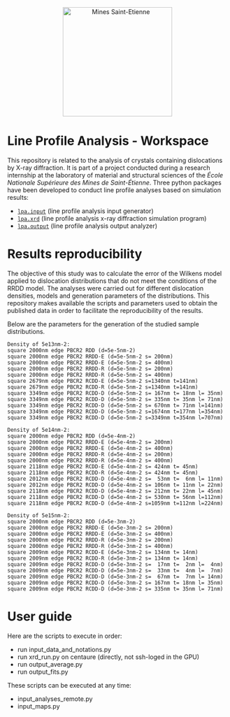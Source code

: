 <div align="center">
  <img width="250" src="https://dunstan.becht.network/views/signatures/mines.svg" alt="Mines Saint-Etienne">
</div>

# Line Profile Analysis - Workspace

This repository is related to the analysis of crystals containing dislocations by X-ray diffraction. It is part of a project conducted during a research internship at the laboratory of material and structural sciences of the *École Nationale Supérieure des Mines de Saint-Étienne*. Three python packages have been developed to conduct line profile analyses based on simulation results:
* [`lpa.input`](https://github.com/DunstanBecht/lpa-input) (line profile analysis input generator)
* [`lpa.xrd`](https://github.com/DunstanBecht/lpa-xrd) (line profile analysis x-ray diffraction simulation program)
* [`lpa.output`](https://github.com/DunstanBecht/lpa-output) (line profile analysis output analyzer)

# Results reproducibility

The objective of this study was to calculate the error of the Wilkens model applied to dislocation distributions that do not meet the conditions of the RRDD model. The analyses were carried out for different dislocation densities, models and generation parameters of the distributions. This repository makes available the scripts and parameters used to obtain the published data in order to facilitate the reproducibility of the results.

Below are the parameters for the generation of the studied sample distributions. 
```
Density of 5e13nm-2:
square 2000nm edge PBCR2 RDD (d=5e-5nm-2)
square 2000nm edge PBCR2 RRDD-E (d=5e-5nm-2 s= 200nm)
square 2000nm edge PBCR2 RRDD-E (d=5e-5nm-2 s= 400nm)
square 2000nm edge PBCR2 RRDD-R (d=5e-5nm-2 s= 200nm)
square 2000nm edge PBCR2 RRDD-R (d=5e-5nm-2 s= 400nm)
square 2679nm edge PBCR2 RCDD-E (d=5e-5nm-2 s=1340nm t=141nm)
square 2679nm edge PBCR2 RCDD-R (d=5e-5nm-2 s=1340nm t=141nm)
square 3349nm edge PBCR2 RCDD-D (d=5e-5nm-2 s= 167nm t= 18nm l= 35nm)
square 3349nm edge PBCR2 RCDD-D (d=5e-5nm-2 s= 335nm t= 35nm l= 71nm)
square 3349nm edge PBCR2 RCDD-D (d=5e-5nm-2 s= 670nm t= 71nm l=141nm)
square 3349nm edge PBCR2 RCDD-D (d=5e-5nm-2 s=1674nm t=177nm l=354nm)
square 3349nm edge PBCR2 RCDD-D (d=5e-5nm-2 s=3349nm t=354nm l=707nm)

Density of 5e14nm-2:
square 2000nm edge PBCR2 RDD (d=5e-4nm-2)
square 2000nm edge PBCR2 RRDD-E (d=5e-4nm-2 s= 200nm)
square 2000nm edge PBCR2 RRDD-E (d=5e-4nm-2 s= 400nm)
square 2000nm edge PBCR2 RRDD-R (d=5e-4nm-2 s= 200nm)
square 2000nm edge PBCR2 RRDD-R (d=5e-4nm-2 s= 400nm)
square 2118nm edge PBCR2 RCDD-E (d=5e-4nm-2 s= 424nm t= 45nm)
square 2118nm edge PBCR2 RCDD-R (d=5e-4nm-2 s= 424nm t= 45nm)
square 2012nm edge PBCR2 RCDD-D (d=5e-4nm-2 s=  53nm t=  6nm l= 11nm)
square 2012nm edge PBCR2 RCDD-D (d=5e-4nm-2 s= 106nm t= 11nm l= 22nm)
square 2118nm edge PBCR2 RCDD-D (d=5e-4nm-2 s= 212nm t= 22nm l= 45nm)
square 2118nm edge PBCR2 RCDD-D (d=5e-4nm-2 s= 530nm t= 56nm l=112nm)
square 2118nm edge PBCR2 RCDD-D (d=5e-4nm-2 s=1059nm t=112nm l=224nm)

Density of 5e15nm-2:
square 2000nm edge PBCR2 RDD (d=5e-3nm-2)
square 2000nm edge PBCR2 RRDD-E (d=5e-3nm-2 s= 200nm)
square 2000nm edge PBCR2 RRDD-E (d=5e-3nm-2 s= 400nm)
square 2000nm edge PBCR2 RRDD-R (d=5e-3nm-2 s= 200nm)
square 2000nm edge PBCR2 RRDD-R (d=5e-3nm-2 s= 400nm)
square 2009nm edge PBCR2 RCDD-E (d=5e-3nm-2 s= 134nm t= 14nm)
square 2009nm edge PBCR2 RCDD-R (d=5e-3nm-2 s= 134nm t= 14nm)
square 2009nm edge PBCR2 RCDD-D (d=5e-3nm-2 s=  17nm t=  2nm l=  4nm)
square 2009nm edge PBCR2 RCDD-D (d=5e-3nm-2 s=  33nm t=  4nm l=  7nm)
square 2009nm edge PBCR2 RCDD-D (d=5e-3nm-2 s=  67nm t=  7nm l= 14nm)
square 2009nm edge PBCR2 RCDD-D (d=5e-3nm-2 s= 167nm t= 18nm l= 35nm)
square 2009nm edge PBCR2 RCDD-D (d=5e-3nm-2 s= 335nm t= 35nm l= 71nm)
```

# User guide

Here are the scripts to execute in order:
* run input_data_and_notations.py
* run xrd_run.py on centaure (directly, not ssh-loged in the GPU)
* run output_average.py
* run output_fits.py

These scripts can be executed at any time:
* input_analyses_remote.py
* input_maps.py
